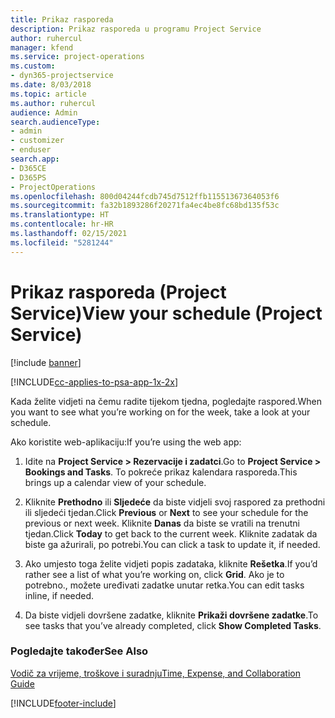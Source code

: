 ```yaml
---
title: Prikaz rasporeda
description: Prikaz rasporeda u programu Project Service
author: ruhercul
manager: kfend
ms.service: project-operations
ms.custom:
- dyn365-projectservice
ms.date: 8/03/2018
ms.topic: article
ms.author: ruhercul
audience: Admin
search.audienceType:
- admin
- customizer
- enduser
search.app:
- D365CE
- D365PS
- ProjectOperations
ms.openlocfilehash: 800d04244fcdb745d7512ffb11551367364053f6
ms.sourcegitcommit: fa32b1893286f20271fa4ec4be8fc68bd135f53c
ms.translationtype: HT
ms.contentlocale: hr-HR
ms.lasthandoff: 02/15/2021
ms.locfileid: "5281244"
---
```

# <a name="view-your-schedule-project-service"></a><span data-ttu-id="4625a-103">Prikaz rasporeda (Project Service)</span><span class="sxs-lookup"><span data-stu-id="4625a-103">View your schedule (Project Service)</span></span>

[!include [banner](../includes/psa-now-project-operations.md)]

[!INCLUDE[cc-applies-to-psa-app-1x-2x](../includes/cc-applies-to-psa-app-1x-2x.md)]

<span data-ttu-id="4625a-104">Kada želite vidjeti na čemu radite tijekom tjedna, pogledajte raspored.</span><span class="sxs-lookup"><span data-stu-id="4625a-104">When you want to see what you’re working on for the week, take a look at your schedule.</span></span>  
  
 <span data-ttu-id="4625a-105">Ako koristite web-aplikaciju:</span><span class="sxs-lookup"><span data-stu-id="4625a-105">If you’re using the web app:</span></span>  
  
1.  <span data-ttu-id="4625a-106">Idite na **Project Service > Rezervacije i zadatci**.</span><span class="sxs-lookup"><span data-stu-id="4625a-106">Go to **Project Service > Bookings and Tasks**.</span></span> <span data-ttu-id="4625a-107">To pokreće prikaz kalendara rasporeda.</span><span class="sxs-lookup"><span data-stu-id="4625a-107">This brings up a calendar view of your schedule.</span></span>  
  
2.  <span data-ttu-id="4625a-108">Kliknite **Prethodno** ili **Sljedeće** da biste vidjeli svoj raspored za prethodni ili sljedeći tjedan.</span><span class="sxs-lookup"><span data-stu-id="4625a-108">Click **Previous** or **Next** to see your schedule for the previous or next week.</span></span> <span data-ttu-id="4625a-109">Kliknite **Danas** da biste se vratili na trenutni tjedan.</span><span class="sxs-lookup"><span data-stu-id="4625a-109">Click **Today** to get back to the current week.</span></span> <span data-ttu-id="4625a-110">Kliknite zadatak da biste ga ažurirali, po potrebi.</span><span class="sxs-lookup"><span data-stu-id="4625a-110">You can click a task to update it, if needed.</span></span>  
  
3.  <span data-ttu-id="4625a-111">Ako umjesto toga želite vidjeti popis zadataka, kliknite **Rešetka**.</span><span class="sxs-lookup"><span data-stu-id="4625a-111">If you’d rather see a list of what you’re working on, click **Grid**.</span></span> <span data-ttu-id="4625a-112">Ako je to potrebno., možete uređivati zadatke unutar retka.</span><span class="sxs-lookup"><span data-stu-id="4625a-112">You can edit tasks inline, if needed.</span></span>  
  
4.  <span data-ttu-id="4625a-113">Da biste vidjeli dovršene zadatke, kliknite **Prikaži dovršene zadatke**.</span><span class="sxs-lookup"><span data-stu-id="4625a-113">To see tasks that you’ve already completed, click **Show Completed Tasks**.</span></span>  
  
### <a name="see-also"></a><span data-ttu-id="4625a-114">Pogledajte također</span><span class="sxs-lookup"><span data-stu-id="4625a-114">See Also</span></span>  
 [<span data-ttu-id="4625a-115">Vodič za vrijeme, troškove i suradnju</span><span class="sxs-lookup"><span data-stu-id="4625a-115">Time, Expense, and Collaboration Guide</span></span>](../psa/time-expense-collaboration-guide.md)


[!INCLUDE[footer-include](../includes/footer-banner.md)]